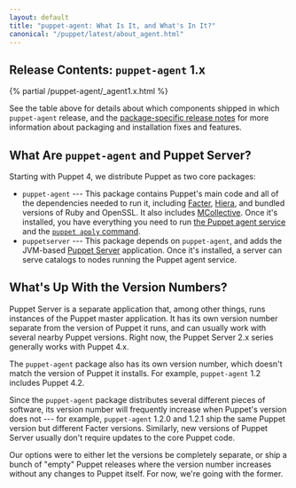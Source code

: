 ```yaml
---
layout: default
title: "puppet-agent: What Is It, and What's In It?"
canonical: "/puppet/latest/about_agent.html"
---
```


[Facter]: /facter/latest/
[Hiera]: /hiera/latest/
[MCollective]: /mcollective/
[agent]: ./services_agent_unix.html
[apply]: ./services_apply.html
[Puppet Server]: /puppetserver/latest/
[release notes]: ./release_notes_agent.html

## Release Contents: `puppet-agent` 1.x

{% partial /puppet-agent/_agent1.x.html %}

See the table above for details about which components shipped in which `puppet-agent` release, and the [package-specific release notes][release notes] for more information about packaging and installation fixes and features.

## What Are `puppet-agent` and Puppet Server?

Starting with Puppet 4, we distribute Puppet as two core packages:

- `puppet-agent` --- This package contains Puppet's main code and all of the dependencies needed to run it, including [Facter][], [Hiera][], and bundled versions of Ruby and OpenSSL. It also includes [MCollective][]. Once it's installed, you have everything you need to run [the Puppet agent service][agent] and the [`puppet apply` command][apply].
- `puppetserver` --- This package depends on `puppet-agent`, and adds the JVM-based [Puppet Server][] application. Once it's installed, a server can serve catalogs to nodes running the Puppet agent service.

## What's Up With the Version Numbers?

Puppet Server is a separate application that, among other things, runs instances of the Puppet master application. It has its own version number separate from the version of Puppet it runs, and can usually work with several nearby Puppet versions. Right now, the Puppet Server 2.x series generally works with Puppet 4.x.

The `puppet-agent` package also has its own version number, which doesn't match the version of Puppet it installs. For example, `puppet-agent` 1.2 includes Puppet 4.2.

Since the `puppet-agent` package distributes several different pieces of software, its version number will frequently increase when Puppet's version does not --- for example, `puppet-agent` 1.2.0 and 1.2.1 ship the same Puppet version but different Facter versions. Similarly, new versions of Puppet Server usually don't require updates to the core Puppet code.

Our options were to either let the versions be completely separate, or ship a bunch of "empty" Puppet releases where the version number increases without any changes to Puppet itself. For now, we're going with the former.